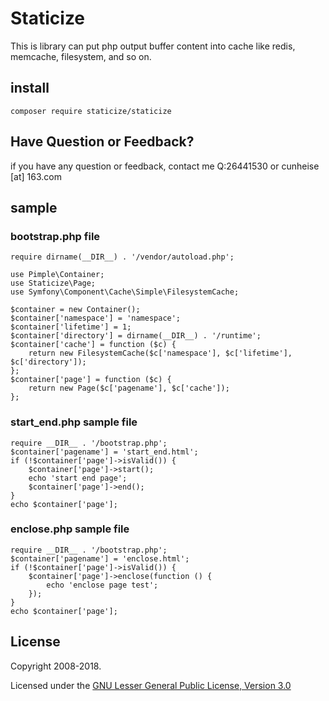 Staticize
==========
This is library can put php output buffer content into cache like redis, memcache, filesystem, and so on.

## install
    composer require staticize/staticize

Have Question or Feedback?
--------------------------
if you have any question or feedback, contact me Q:26441530 or cunheise [at] 163.com

## sample

### bootstrap.php file
    require dirname(__DIR__) . '/vendor/autoload.php';
    
    use Pimple\Container;
    use Staticize\Page;
    use Symfony\Component\Cache\Simple\FilesystemCache;
    
    $container = new Container();
    $container['namespace'] = 'namespace';
    $container['lifetime'] = 1;
    $container['directory'] = dirname(__DIR__) . '/runtime';
    $container['cache'] = function ($c) {
        return new FilesystemCache($c['namespace'], $c['lifetime'], $c['directory']);
    };
    $container['page'] = function ($c) {
        return new Page($c['pagename'], $c['cache']);
    };

### start_end.php sample file
    require __DIR__ . '/bootstrap.php';
    $container['pagename'] = 'start_end.html';
    if (!$container['page']->isValid()) {
        $container['page']->start();
        echo 'start end page';
        $container['page']->end();
    }
    echo $container['page'];
    
### enclose.php sample file
    require __DIR__ . '/bootstrap.php';
    $container['pagename'] = 'enclose.html';
    if (!$container['page']->isValid()) {
        $container['page']->enclose(function () {
            echo 'enclose page test';
        });
    }
    echo $container['page'];

License
-------

Copyright 2008-2018.

Licensed under the [GNU Lesser General Public License, Version 3.0](https://www.gnu.org/licenses/lgpl.txt)